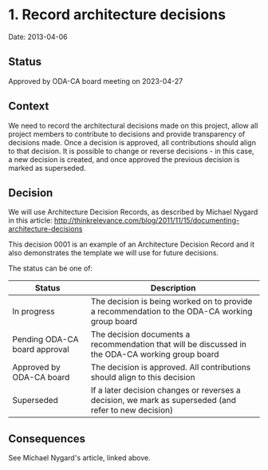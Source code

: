 # 1. Record architecture decisions

Date: 2013-04-06

## Status

Approved by ODA-CA board meeting on 2023-04-27

## Context

We need to record the architectural decisions made on this project, allow all project members to contribute to decisions and provide transparency of decisions made. Once a decision is approved, all contributions should align to that decision. It is possible to change or reverse decisions - in this case, a new decision is created, and once approved the previous decision is marked as superseded. 

## Decision

We will use Architecture Decision Records, as described by Michael Nygard in this article: http://thinkrelevance.com/blog/2011/11/15/documenting-architecture-decisions

This decision 0001 is an example of an Architecture Decision Record and it also demonstrates the template we will use for future decisions.

The status can be one of:

| Status                           | Description                                                                                               |
| -------------------------------- | --------------------------------------------------------------------------------------------------------- |
| In progress                      | The decision is being worked on to provide a recommendation to the ODA-CA working group board             | 
| Pending ODA-CA board approval    | The decision documents a recommendation that will be discussed in the ODA-CA working group board          |
| Approved by ODA-CA board         | The decision is approved. All contributions should align to this decision                                 |
| Superseded                       | If a later decision changes or reverses a decision, we mark as superseded (and refer to new decision)     |

## Consequences

See Michael Nygard's article, linked above.
